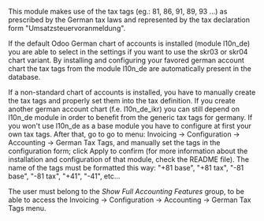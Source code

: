 This module makes use of the tax tags (eg.: 81, 86, 91, 89, 93 ...) as
prescribed by the German tax laws and represented by the tax declaration
form "Umsatzsteuervoranmeldung".

If the default Odoo German chart of accounts is installed (module
l10n_de) you are able to select in the settings if you want to use the
skr03 or skr04 chart variant. By installing and configuring your favored
german account chart the tax tags from the module l10n_de are
automatically present in the database.

If a non-standard chart of accounts is installed, you have to manually
create the tax tags and properly set them into the tax definition. If
you create another german account chart (f.e. l10n_de_ikr) you can still
depend on l10n_de module in order to benefit from the generic tax tags
for germany. If you won't use l10n_de as a base module you have to
configure at first your own tax tags. After that, go to go to menu:
Invoicing -\> Configuration -\> Accounting -\> German Tax Tags, and
manually set the tags in the configuration form; click Apply to confirm
(for more information about the installation and configuration of that
module, check the README file). The name of the tags must be formatted
this way: "+81 base", "+81 tax", "-81 base", "-81 tax", "+41", "-41",
etc...

The user must belong to the *Show Full Accounting Features* group, to be
able to access the Invoicing -\> Configuration -\> Accounting -\> German
Tax Tags menu.
